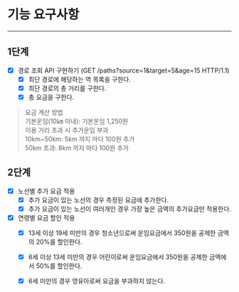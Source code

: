 # 기능 요구사항

--- 

## 1단계
- [x] 경로 조회 API 구현하기 (GET /paths?source=1&target=5&age=15 HTTP/1.1)
  - [x] 최단 경로에 해당하는 역 목록을 구한다.
  - [x] 최단 경로의 총 거리를 구한다.
  - [x] 총 요금을 구한다.

> 요금 계산 방법  
> 기본운임(10㎞ 이내): 기본운임 1,250원  
> 이용 거리 초과 시 추가운임 부과  
> 10km~50km: 5km 까지 마다 100원 추가  
> 50km 초과: 8km 까지 마다 100원 추가

## 2단계
- [x] 노선별 추가 요금 적용
  - [x] 추가 요금이 있는 노선의 경우 측정된 요금에 추가한다.
  - [x] 추가 요금이 있는 노선이 여러개인 경우 가장 높은 금액의 추가요금만 적용한다.
- [x] 연령별 요금 할인 적용
  - [x] 13세 이상 19세 미만의 경우 청소년으로써 운임요금에서 350원을 공제한 금액의 20%를 할인한다.
  - [x] 6세 이상 13세 미만의 경우 어린이로써 운임요금에서 350원을 공제한 금액에서 50%를 할인한다.
  - [x] 6세 미만의 경우 영유아로써 요금을 부과하지 않는다.
 

